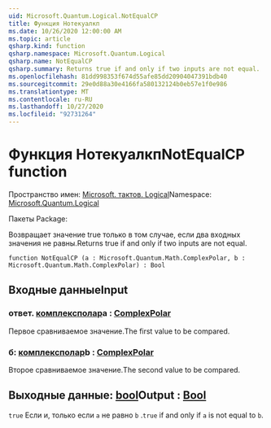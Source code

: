 ```yaml
---
uid: Microsoft.Quantum.Logical.NotEqualCP
title: Функция Нотекуалкп
ms.date: 10/26/2020 12:00:00 AM
ms.topic: article
qsharp.kind: function
qsharp.namespace: Microsoft.Quantum.Logical
qsharp.name: NotEqualCP
qsharp.summary: Returns true if and only if two inputs are not equal.
ms.openlocfilehash: 81dd998353f674d55afe85dd20904047391bdb40
ms.sourcegitcommit: 29e0d88a30e4166fa580132124b0eb57e1f0e986
ms.translationtype: MT
ms.contentlocale: ru-RU
ms.lasthandoff: 10/27/2020
ms.locfileid: "92731264"
---
```

# <a name="notequalcp-function"></a><span data-ttu-id="cb967-102">Функция Нотекуалкп</span><span class="sxs-lookup"><span data-stu-id="cb967-102">NotEqualCP function</span></span>

<span data-ttu-id="cb967-103">Пространство имен: [Microsoft. тактов. Logical](xref:Microsoft.Quantum.Logical)</span><span class="sxs-lookup"><span data-stu-id="cb967-103">Namespace: [Microsoft.Quantum.Logical](xref:Microsoft.Quantum.Logical)</span></span>

<span data-ttu-id="cb967-104">Пакеты [](https://nuget.org/packages/)</span><span class="sxs-lookup"><span data-stu-id="cb967-104">Package: [](https://nuget.org/packages/)</span></span>


<span data-ttu-id="cb967-105">Возвращает значение true только в том случае, если два входных значения не равны.</span><span class="sxs-lookup"><span data-stu-id="cb967-105">Returns true if and only if two inputs are not equal.</span></span>

```qsharp
function NotEqualCP (a : Microsoft.Quantum.Math.ComplexPolar, b : Microsoft.Quantum.Math.ComplexPolar) : Bool
```


## <a name="input"></a><span data-ttu-id="cb967-106">Входные данные</span><span class="sxs-lookup"><span data-stu-id="cb967-106">Input</span></span>

### <a name="a--complexpolar"></a><span data-ttu-id="cb967-107">ответ. [комплексполар](xref:Microsoft.Quantum.Math.ComplexPolar)</span><span class="sxs-lookup"><span data-stu-id="cb967-107">a : [ComplexPolar](xref:Microsoft.Quantum.Math.ComplexPolar)</span></span>

<span data-ttu-id="cb967-108">Первое сравниваемое значение.</span><span class="sxs-lookup"><span data-stu-id="cb967-108">The first value to be compared.</span></span>


### <a name="b--complexpolar"></a><span data-ttu-id="cb967-109">б: [комплексполар](xref:Microsoft.Quantum.Math.ComplexPolar)</span><span class="sxs-lookup"><span data-stu-id="cb967-109">b : [ComplexPolar](xref:Microsoft.Quantum.Math.ComplexPolar)</span></span>

<span data-ttu-id="cb967-110">Второе сравниваемое значение.</span><span class="sxs-lookup"><span data-stu-id="cb967-110">The second value to be compared.</span></span>



## <a name="output--bool"></a><span data-ttu-id="cb967-111">Выходные данные: [bool](xref:microsoft.quantum.lang-ref.bool)</span><span class="sxs-lookup"><span data-stu-id="cb967-111">Output : [Bool](xref:microsoft.quantum.lang-ref.bool)</span></span>

<span data-ttu-id="cb967-112">`true` Если и, только если `a` не равно `b` .</span><span class="sxs-lookup"><span data-stu-id="cb967-112">`true` if and only if `a` is not equal to `b`.</span></span>